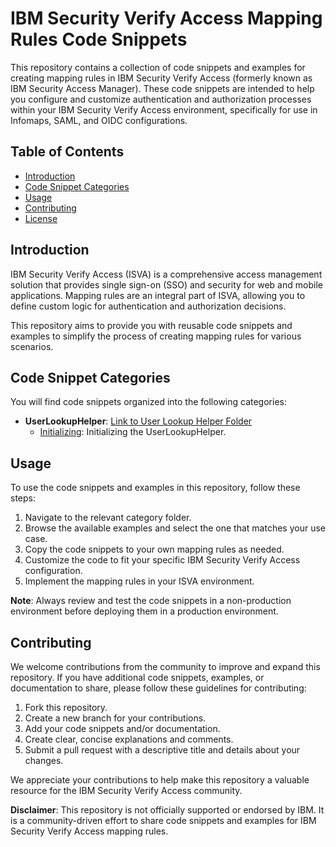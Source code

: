 # IBM Security Verify Access Mapping Rules Code Snippets

This repository contains a collection of code snippets and examples for creating mapping rules in IBM Security Verify Access (formerly known as IBM Security Access Manager). These code snippets are intended to help you configure and customize authentication and authorization processes within your IBM Security Verify Access environment, specifically for use in Infomaps, SAML, and OIDC configurations.

## Table of Contents

- [Introduction](#introduction)
- [Code Snippet Categories](#code-snippet-categories)
- [Usage](#usage)
- [Contributing](#contributing)
- [License](#license)

## Introduction

IBM Security Verify Access (ISVA) is a comprehensive access management solution that provides single sign-on (SSO) and security for web and mobile applications. Mapping rules are an integral part of ISVA, allowing you to define custom logic for authentication and authorization decisions.

This repository aims to provide you with reusable code snippets and examples to simplify the process of creating mapping rules for various scenarios.

## Code Snippet Categories

You will find code snippets organized into the following categories:

- **UserLookupHelper**: [Link to User Lookup Helper Folder](ulh/)
  - [Initializing](ulh/init.md): Initializing the UserLookupHelper.

## Usage

To use the code snippets and examples in this repository, follow these steps:

1. Navigate to the relevant category folder.
2. Browse the available examples and select the one that matches your use case.
3. Copy the code snippets to your own mapping rules as needed.
4. Customize the code to fit your specific IBM Security Verify Access configuration.
5. Implement the mapping rules in your ISVA environment.

**Note**: Always review and test the code snippets in a non-production environment before deploying them in a production environment.

## Contributing

We welcome contributions from the community to improve and expand this repository. If you have additional code snippets, examples, or documentation to share, please follow these guidelines for contributing:

1. Fork this repository.
2. Create a new branch for your contributions.
3. Add your code snippets and/or documentation.
4. Create clear, concise explanations and comments.
5. Submit a pull request with a descriptive title and details about your changes.

We appreciate your contributions to help make this repository a valuable resource for the IBM Security Verify Access community.

**Disclaimer**: This repository is not officially supported or endorsed by IBM. It is a community-driven effort to share code snippets and examples for IBM Security Verify Access mapping rules.
